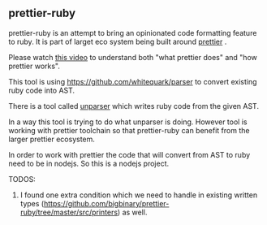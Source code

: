 
## prettier-ruby

prettier-ruby is an attempt to bring an opinionated code formatting feature to ruby.
It is part of larget eco system being built around [prettier](https://prettier.io/) .

Please watch [this video](https://www.youtube.com/watch?v=hkfBvpEfWdA) to 
understand both "what prettier does" and "how prettier works".

This tool is using https://github.com/whitequark/parser to convert existing
ruby code into AST.

There is a tool called [unparser](https://github.com/mbj/unparser)
which writes ruby code from the given AST.

In a way this tool is trying to do what unparser is doing. However tool
is working with prettier toolchain so that prettier-ruby can benefit
from the larger prettier ecosystem.

In order to work with prettier the code that will convert from AST to
ruby need to be in nodejs. So this is a nodejs project.

TODOS:
1. I found one extra condition which we need to handle in existing written types (https://github.com/bigbinary/prettier-ruby/tree/master/src/printers) as well.